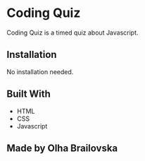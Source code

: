 # Coding Quiz

Coding Quiz is a timed quiz about Javascript.

## Installation

No installation needed.



## Built With
- HTML
- CSS
- Javascript

## Made by Olha Brailovska
